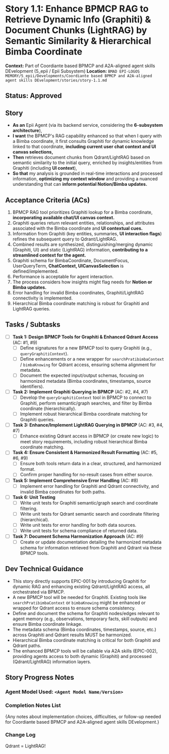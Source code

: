 # Story 1.1: Enhance BPMCP RAG to Retrieve Dynamic Info (Graphiti) & Document Chunks (LightRAG) by Semantic Similarity & Hierarchical Bimba Coordinate

**Context:** Part of Coordiante based BPMCP and A2A-aligned agent skills DEvelopment (5_epii / Epii Subsystem)
**Location:** `BMAD EPI-LOGOS MEMORY/5_epii/Developments/Coordiante based BPMCP and A2A-aligned agent skills DEvelopment/stories/story-1.1.md`

## Status: Approved

## Story

- **As an** Epii Agent (via its backend service, considering the **6-subsystem architecture**),
- **I want** the BPMCP's RAG capability enhanced so that when I query with a Bimba coordinate, it first consults Graphiti for dynamic knowledge linked to that coordinate, **including current user chat context and UI canvas selections,**
- **Then** retrieves document chunks from Qdrant/LightRAG based on semantic similarity to the initial query, enriched by insights/entities from Graphiti (including **UI context**),
- **So that** my analysis is grounded in real-time interactions and processed information, **optimizing my context window** and providing a nuanced understanding that can **inform potential Notion/Bimba updates.**
## Acceptance Criteria (ACs)

1.  BPMCP RAG tool prioritizes Graphiti lookup for a Bimba coordinate, **incorporating available chat/UI canvas context.**
2.  Graphiti queries return relevant entities, relationships, and attributes associated with the Bimba coordinate and **UI contextual cues.**
3.  Information from Graphiti (key entities, summaries, **UI interaction flags**) refines the subsequent query to Qdrant/LightRAG.
4.  Combined results are synthesized, distinguishing/merging dynamic (Graphiti, UI) and static (LightRAG) information, **contributing to a streamlined context for the agent.**
5.  Graphiti schema for BimbaCoordinate, DocumentFocus, UserQueryTerm, **ChatContext, UICanvasSelection** is defined/implemented.
6.  Performance is acceptable for agent interaction.
7.  The process considers how insights might flag needs for **Notion or Bimba updates.**
8.  Error handling for invalid Bimba coordinates, Graphiti/LightRAG connectivity is implemented.
9.  Hierarchical Bimba coordinate matching is robust for Graphiti and LightRAG queries.

## Tasks / Subtasks

- [ ] **Task 1: Design BPMCP Tools for Graphiti & Enhanced Qdrant Access** (AC: #1, #9)
    - [ ] Define signatures for a new BPMCP tool to query Graphiti (e.g., `queryGraphitiContext`).
    - [ ] Define enhancements or a new wrapper for `searchPratibimbaContext` / `bimbaKnowing` for Qdrant access, ensuring schema alignment for metadata.
    - [ ] Document the expected input/output schemas, focusing on harmonized metadata (Bimba coordinates, timestamps, source identifiers).
- [ ] **Task 2: Implement Graphiti Querying in BPMCP** (AC: #2, #4, #7)
    - [ ] Develop the `queryGraphitiContext` tool in BPMCP to connect to Graphiti, perform semantic/graph searches, and filter by Bimba coordinate (hierarchically).
    - [ ] Implement robust hierarchical Bimba coordinate matching for Graphiti queries.
- [ ] **Task 3: Enhance/Implement LightRAG Querying in BPMCP** (AC: #3, #4, #7)
    - [ ] Enhance existing Qdrant access in BPMCP (or create new logic) to meet story requirements, including robust hierarchical Bimba coordinate matching.
- [ ] **Task 4: Ensure Consistent & Harmonized Result Formatting** (AC: #5, #6, #9)
    - [ ] Ensure both tools return data in a clear, structured, and harmonized format.
    - [ ] Confirm proper handling for no-result cases from either source.
- [ ] **Task 5: Implement Comprehensive Error Handling** (AC: #8)
    - [ ] Implement error handling for Graphiti and Qdrant connectivity, and invalid Bimba coordinates for both paths.
- [ ] **Task 6: Unit Testing**
    - [ ] Write unit tests for Graphiti semantic/graph search and coordinate filtering.
    - [ ] Write unit tests for Qdrant semantic search and coordinate filtering (hierarchical).
    - [ ] Write unit tests for error handling for both data sources.
    - [ ] Write unit tests for schema compliance of returned data.
- [ ] **Task 7: Document Schema Harmonization Approach** (AC: #9)
    - [ ] Create or update documentation detailing the harmonized metadata schema for information retrieved from Graphiti and Qdrant via these BPMCP tools.

## Dev Technical Guidance

-   This story directly supports EPIC-001 by introducing Graphiti for dynamic RAG and enhancing existing Qdrant/LightRAG access, all orchestrated via BPMCP.
-   A new BPMCP tool will be needed for Graphiti. Existing tools like `searchPratibimbaContext` or `bimbaKnowing` might be enhanced or wrapped for Qdrant access to ensure schema consistency.
-   Define and document the schema for Graphiti nodes/edges relevant to agent memory (e.g., observations, temporary facts, skill outputs) and ensure Bimba coordinate linkage.
-   The metadata schema (Bimba coordinates, timestamps, source, etc.) across Graphiti and Qdrant results MUST be harmonized.
-   Hierarchical Bimba coordinate matching is critical for both Graphiti and Qdrant paths.
-   The enhanced BPMCP tools will be callable via A2A skills (EPIC-002), providing agents access to both dynamic (Graphiti) and processed (Qdrant/LightRAG) information layers.

## Story Progress Notes

### Agent Model Used: `<Agent Model Name/Version>`

### Completion Notes List
{Any notes about implementation choices, difficulties, or follow-up needed for Coordiante based BPMCP and A2A-aligned agent skills DEvelopment.}

### Change Log

Qdrant = LightRAG!
